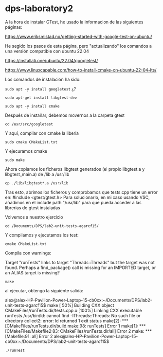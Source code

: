 # dps-laboratory2

A la hora de instalar GTest, he usado la informacion de las siguientes páginas:

https://www.eriksmistad.no/getting-started-with-google-test-on-ubuntu/

He segido los pasos de esta página, pero "actualizando" los comandos a una versión compatible con ubuntu 22.04

https://installati.one/ubuntu/22.04/googletest/

https://www.linuxcapable.com/how-to-install-cmake-on-ubuntu-22-04-lts/


Los comandos de instalación ha sido:

`sudo apt -y install googletest` ¿?

`sudo apt-get install libgtest-dev`

`sudo apt -y install cmake`

Después de instañar, debemos movernos a la carpeta gtest

`cd /usr/src/googletest`

Y aquí, compilar con cmake la liberia

`sudo cmake CMakeList.txt`

Y ejecuramos cmake

`sudo make`

Ahora copiamos los ficheros libgtest generados (el propio libgtest.a y libgtest_main.a) de /lib a /usr/lib

`cp ./lib/libgtest*.a /usr/lib`

Tras esto, abrimos los ficheros y comprobamos que tests.cpp tiene un error en: #include <gtest/gtest.h>
Para solucionarlo, en mi caso usando VSC, añadimos en el include path "/usr/lib" para que pueda acceder a las librerias de gtest instaladas

Volvemos a nuestro ejercicio

`cd /Documents/DPS/lab2-unit-tests-agarcf15/`

Y compilamos y ejecutamos los test:

`cmake CMakeList.txt`

Compila con warnings: 

Target "runTests" links to target "Threads::Threads" but the target was not  found.  Perhaps a find_package() call is missing for an IMPORTED target, or  an ALIAS target is missing?

`make`

al ejecutar, obtengo la siguiente salida:

alex@alex-HP-Pavilion-Power-Laptop-15-cb0xx:~/Documents/DPS/lab2-unit-tests-agarcf15$ make
[ 50%] Building CXX object CMakeFiles/runTests.dir/tests.cpp.o
[100%] Linking CXX executable runTests
/usr/bin/ld: cannot find -lThreads::Threads: No such file or directory
collect2: error: ld returned 1 exit status
make[2]: *** [CMakeFiles/runTests.dir/build.make:98: runTests] Error 1
make[1]: *** [CMakeFiles/Makefile2:83: CMakeFiles/runTests.dir/all] Error 2
make: *** [Makefile:91: all] Error 2
alex@alex-HP-Pavilion-Power-Laptop-15-cb0xx:~/Documents/DPS/lab2-unit-tests-agarcf15$ 

`./runTest`

